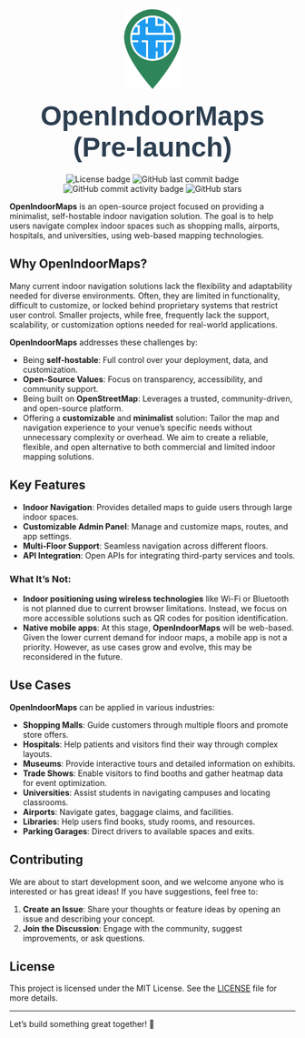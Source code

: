 <div align=center>
<img align="center" src="assets/logo.svg" alt="openindoormaps" width="100"/> 
<h1 style="font-family: 'Arial', sans-serif; font-size: 48px; margin: 20px 0; color: #2c3e50;"> OpenIndoorMaps (Pre-launch)</h1>
<img alt="License badge" src="https://img.shields.io/github/license/KnotzerIO/openindoormaps"/>
<img alt="GitHub last commit badge" src="https://img.shields.io/github/last-commit/KnotzerIO/openindoormaps"/>
<img alt="GitHub commit activity badge" src="https://img.shields.io/github/commit-activity/m/KnotzerIO/openindoormaps"/>
<img alt="GitHub stars" src="https://img.shields.io/github/stars/KnotzerIO/openindoormaps"/>
</p>
</div>

**OpenIndoorMaps** is an open-source project focused on providing a minimalist, self-hostable indoor navigation solution. The goal is to help users navigate complex indoor spaces such as shopping malls, airports, hospitals, and universities, using web-based mapping technologies.

## Why OpenIndoorMaps? 
Many current indoor navigation solutions lack the flexibility and adaptability needed for diverse environments. Often, they are limited in functionality, difficult to customize, or locked behind proprietary systems that restrict user control. Smaller projects, while free, frequently lack the support, scalability, or customization options needed for real-world applications. 

**OpenIndoorMaps** addresses these challenges by: 

- Being **self-hostable**: Full control over your deployment, data, and customization. 
- **Open-Source Values**: Focus on transparency, accessibility, and community support.
- Being built on **OpenStreetMap**: Leverages a trusted, community-driven, and open-source platform.
- Offering a **customizable** and **minimalist** solution: Tailor the map and navigation experience to your venue’s specific needs without unnecessary complexity or overhead. We aim to create a reliable, flexible, and open alternative to both commercial and limited indoor mapping solutions.

## Key Features 
- **Indoor Navigation**: Provides detailed maps to guide users through large indoor spaces.
- **Customizable Admin Panel**: Manage and customize maps, routes, and app settings. 
- **Multi-Floor Support**: Seamless navigation across different floors. 
- **API Integration**: Open APIs for integrating third-party services and tools.
### What It’s **Not**:
- **Indoor positioning using wireless technologies** like Wi-Fi or Bluetooth is not planned due to current browser limitations. Instead, we focus on more accessible solutions such as QR codes for position identification.
- **Native mobile apps**: At this stage, **OpenIndoorMaps** will be web-based. Given the lower current demand for indoor maps, a mobile app is not a priority. However, as use cases grow and evolve, this may be reconsidered in the future.
## Use Cases 
**OpenIndoorMaps** can be applied in various industries: 
- **Shopping Malls**: Guide customers through multiple floors and promote store offers. 
- **Hospitals**: Help patients and visitors find their way through complex layouts. 
- **Museums**: Provide interactive tours and detailed information on exhibits. 
- **Trade Shows**: Enable visitors to find booths and gather heatmap data for event optimization. 
- **Universities**: Assist students in navigating campuses and locating classrooms. 
- **Airports**: Navigate gates, baggage claims, and facilities. 
- **Libraries**: Help users find books, study rooms, and resources. 
- **Parking Garages**: Direct drivers to available spaces and exits.
## Contributing
We are about to start development soon, and we welcome anyone who is interested or has great ideas! If you have suggestions, feel free to: 
1. **Create an Issue**: Share your thoughts or feature ideas by opening an issue and describing your concept. 
2. **Join the Discussion**: Engage with the community, suggest improvements, or ask questions.

## License
This project is licensed under the MIT License. See the [LICENSE](LICENSE) file for more details.

---

Let’s build something great together! 🚀

